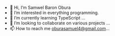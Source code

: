 - 👋 Hi, I’m Samwel Baron Obura
- 👀 I’m interested in everything programming.
- 🌱 I’m currently learning TypeScript ...
- 💞️ I’m looking to collaborate on various projects ...
- 📫 How to reach me oburasamuel4@gmail.com...

<!---
oburasamuel/oburasamuel is a ✨ special ✨ repository because its `README.md` (this file) appears on your GitHub profile.
You can click the Preview link to take a look at your changes.
--->
